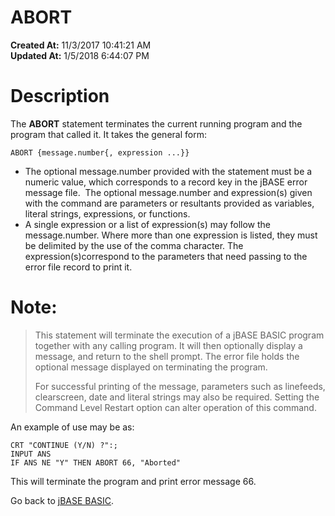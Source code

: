 # ABORT

**Created At:** 11/3/2017 10:41:21 AM  
**Updated At:** 1/5/2018 6:44:07 PM  


# Description 

The **ABORT** statement terminates the current running program and the program that called it. It takes the general form:

```
ABORT {message.number{, expression ...}}
```

- The optional message.number provided with the statement must be a numeric value, which corresponds to a record key in the jBASE error message file.  The optional message.number and expression(s) given with the command are parameters or resultants provided as variables, literal strings, expressions, or functions.
- A single expression or a list of expression(s) may follow the message.number. Where more than one expression is listed, they must be delimited by the use of the comma character. The expression(s)correspond to the parameters that need passing to the error file record to print it.


# Note: 


> This statement will terminate the execution of a jBASE BASIC program together with any calling program. It will then optionally display a message, and return to the shell prompt. The error file holds the optional message displayed on terminating the program.
> 
> For successful printing of the message, parameters such as linefeeds, clearscreen, date and literal strings may also be required. Setting the Command Level Restart option can alter operation of this command.


An example of use may be as:

```
CRT "CONTINUE (Y/N) ?":; 
INPUT ANS
IF ANS NE "Y" THEN ABORT 66, "Aborted"
```

This will terminate the program and print error message 66.



Go back to [jBASE BASIC](263498-jbase-basic).
